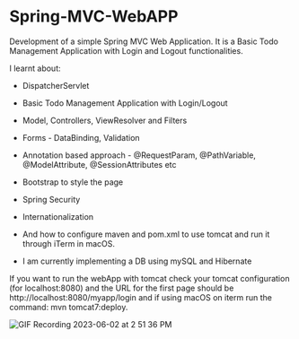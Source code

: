 # Spring-MVC-WebAPP

Development of a simple Spring MVC Web Application. It is a Basic Todo Management Application with Login and Logout functionalities.

I learnt about:

   - DispatcherServlet
   - Basic Todo Management Application with Login/Logout
   - Model, Controllers, ViewResolver and Filters
   - Forms - DataBinding, Validation
   - Annotation based approach - @RequestParam, @PathVariable, @ModelAttribute, @SessionAttributes etc
   - Bootstrap to style the page
   - Spring Security
   - Internationalization
   - And how to configure maven and pom.xml to use tomcat and run it through iTerm in macOS.
   
   - I am currently implementing a DB using mySQL and Hibernate

If you want to run the webApp with tomcat check your tomcat configuration (for localhost:8080) and the URL for the first page should be http://localhost:8080/myapp/login and if using macOS on iterm run the command: mvn tomcat7:deploy.



![GIF Recording 2023-06-02 at 2 51 36 PM](https://github.com/JOAONUNES96/Spring-MVC-WebAPP/assets/116366430/dc4a347c-30d0-4134-924d-49c68abe2f9c)
